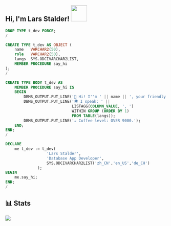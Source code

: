 <h2> Hi, I'm Lars Stalder! <img src="https://media.giphy.com/media/mGcNjsfWAjY5AEZNw6/giphy.gif" width="50"></h2>

```sql
DROP TYPE t_dev FORCE;
/

CREATE TYPE t_dev AS OBJECT (
    name   VARCHAR2(50),
    role   VARCHAR2(50),
    langs  SYS.ODCIVARCHAR2LIST,
    MEMBER PROCEDURE say_hi
);
/

CREATE TYPE BODY t_dev AS
    MEMBER PROCEDURE say_hi IS
    BEGIN
        DBMS_OUTPUT.PUT_LINE('👋 Hi! I''m ' || name || ', your friendly ' || role || '.');
        DBMS_OUTPUT.PUT_LINE('🌍 I speak: ' ||
                             LISTAGG(COLUMN_VALUE, ', ')
                             WITHIN GROUP (ORDER BY 1)
                             FROM TABLE(langs));
        DBMS_OUTPUT.PUT_LINE('☕ Coffee level: OVER 9000.');
    END;
END;
/

DECLARE
    me t_dev := t_dev(
                  'Lars Stalder',
                  'Database App Developer',
                  SYS.ODCIVARCHAR2LIST('zh_CN','en_US','de_CH')
              );
BEGIN
    me.say_hi;
END;
/
```

<!-- ## 🗂️ Highlight Projects

<a href="https://github.com/Zhenye-Na/DA-RNN">
  <img align="center" src="https://github-readme-stats.vercel.app/api/pin/?username=zhenye-na&repo=DA-RNN&show_icons=true&line_height=27&title_color=6aa6f8&text_color=8a919a&icon_color=6aa6f8&bg_color=22272e" alt="DA-RNN" />
</a>

<a href="https://github.com/Zhenye-Na/crnn-pytorch">
  <img align="center" src="https://github-readme-stats.vercel.app/api/pin/?username=zhenye-na&repo=crnn-pytorch&show_icons=true&line_height=27&title_color=6aa6f8&text_color=8a919a&icon_color=6aa6f8&bg_color=22272e" alt="crnn-pytorch" />
</a> -->

## 📊 Stats
![](https://github-readme-stats.vercel.app/api?username=LordofCoding06&theme=dark&hide_border=false&include_all_commits=false&count_private=false)
